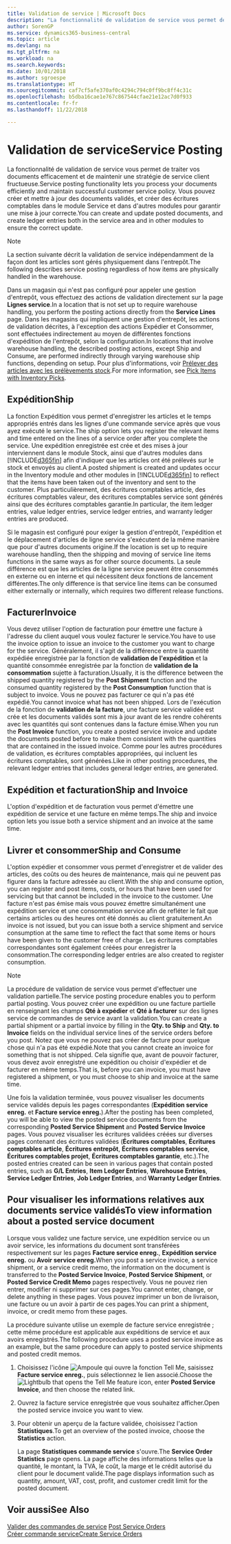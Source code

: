 ```yaml
---
title: Validation de service | Microsoft Docs
description: "La fonctionnalité de validation de service vous permet de traiter vos documents efficacement et de maintenir une stratégie de service client fructueuse. Vous pouvez créer et mettre à jour des documents validés, et créer des écritures comptables dans le module Service et dans d'autres modules pour garantir une mise à jour correcte."
author: SorenGP
ms.service: dynamics365-business-central
ms.topic: article
ms.devlang: na
ms.tgt_pltfrm: na
ms.workload: na
ms.search.keywords: 
ms.date: 10/01/2018
ms.author: sgroespe
ms.translationtype: HT
ms.sourcegitcommit: caf7cf5afe370af0c4294c794c0ff9bc8ff4c31c
ms.openlocfilehash: b5dba16cae1e767c867544cfae21e12ac7d0f933
ms.contentlocale: fr-fr
ms.lasthandoff: 11/22/2018

---
```

# <a name="service-posting"></a><span data-ttu-id="e7465-104">Validation de service</span><span class="sxs-lookup"><span data-stu-id="e7465-104">Service Posting</span></span>
<span data-ttu-id="e7465-105">La fonctionnalité de validation de service vous permet de traiter vos documents efficacement et de maintenir une stratégie de service client fructueuse.</span><span class="sxs-lookup"><span data-stu-id="e7465-105">Service posting functionality lets you process your documents efficiently and maintain successful customer service policy.</span></span> <span data-ttu-id="e7465-106">Vous pouvez créer et mettre à jour des documents validés, et créer des écritures comptables dans le module Service et dans d'autres modules pour garantir une mise à jour correcte.</span><span class="sxs-lookup"><span data-stu-id="e7465-106">You can create and update posted documents, and create ledger entries both in the service area and in other modules to ensure the correct update.</span></span>  

> [!NOTE]  
>  <span data-ttu-id="e7465-107">La section suivante décrit la validation de service indépendamment de la façon dont les articles sont gérés physiquement dans l'entrepôt.</span><span class="sxs-lookup"><span data-stu-id="e7465-107">The following describes service posting regardless of how items are physically handled in the warehouse.</span></span>  
>   
>  <span data-ttu-id="e7465-108">Dans un magasin qui n'est pas configuré pour appeler une gestion d'entrepôt, vous effectuez des actions de validation directement sur la page **Lignes service**.</span><span class="sxs-lookup"><span data-stu-id="e7465-108">In a location that is not set up to require warehouse handling, you perform the posting actions directly from the **Service Lines** page.</span></span> <span data-ttu-id="e7465-109">Dans les magasins qui impliquent une gestion d'entrepôt, les actions de validation décrites, à l'exception des actions Expédier et Consommer, sont effectuées indirectement au moyen de différentes fonctions d'expédition de l'entrepôt, selon la configuration.</span><span class="sxs-lookup"><span data-stu-id="e7465-109">In locations that involve warehouse handling, the described posting actions, except Ship and Consume, are performed indirectly through varying warehouse ship functions, depending on setup.</span></span> <span data-ttu-id="e7465-110">Pour plus d'informations, voir [Prélever des articles avec les prélèvements stock](warehouse-how-to-pick-items-with-inventory-picks.md).</span><span class="sxs-lookup"><span data-stu-id="e7465-110">For more information, see [Pick Items with Inventory Picks](warehouse-how-to-pick-items-with-inventory-picks.md).</span></span>  

## <a name="ship"></a><span data-ttu-id="e7465-111">Expédition</span><span class="sxs-lookup"><span data-stu-id="e7465-111">Ship</span></span>  
<span data-ttu-id="e7465-112">La fonction Expédition vous permet d'enregistrer les articles et le temps appropriés entrés dans les lignes d'une commande service après que vous ayez exécuté le service.</span><span class="sxs-lookup"><span data-stu-id="e7465-112">The ship option lets you register the relevant items and time entered on the lines of a service order after you complete the service.</span></span> <span data-ttu-id="e7465-113">Une expédition enregistrée est crée et des mises à jour interviennent dans le module Stock, ainsi que d'autres modules dans [!INCLUDE[d365fin](includes/d365fin_md.md)] afin d'indiquer que les articles ont été prélevés sur le stock et envoyés au client.</span><span class="sxs-lookup"><span data-stu-id="e7465-113">A posted shipment is created and updates occur in the Inventory module and other modules in [!INCLUDE[d365fin](includes/d365fin_md.md)] to reflect that the items have been taken out of the inventory and sent to the customer.</span></span> <span data-ttu-id="e7465-114">Plus particulièrement, des écritures comptables article, des écritures comptables valeur, des écritures comptables service sont générés ainsi que des écritures comptables garantie.</span><span class="sxs-lookup"><span data-stu-id="e7465-114">In particular, the item ledger entries, value ledger entries, service ledger entries, and warranty ledger entries are produced.</span></span>  

<span data-ttu-id="e7465-115">Si le magasin est configuré pour exiger la gestion d'entrepôt, l'expédition et le déplacement d'articles de ligne service s'exécutent de la même manière que pour d'autres documents origine.</span><span class="sxs-lookup"><span data-stu-id="e7465-115">If the location is set up to require warehouse handling, then the shipping and moving of service line items functions in the same ways as for other source documents.</span></span> <span data-ttu-id="e7465-116">La seule différence est que les articles de la ligne service peuvent être consommés en externe ou en interne et qui nécessitent deux fonctions de lancement différentes.</span><span class="sxs-lookup"><span data-stu-id="e7465-116">The only difference is that service line items can be consumed either externally or internally, which requires two different release functions.</span></span>

## <a name="invoice"></a><span data-ttu-id="e7465-117">Facturer</span><span class="sxs-lookup"><span data-stu-id="e7465-117">Invoice</span></span>  
<span data-ttu-id="e7465-118">Vous devez utiliser l'option de facturation pour émettre une facture à l'adresse du client auquel vous voulez facturer le service.</span><span class="sxs-lookup"><span data-stu-id="e7465-118">You have to use the invoice option to issue an invoice to the customer you want to charge for the service.</span></span> <span data-ttu-id="e7465-119">Généralement, il s'agit de la différence entre la quantité expédiée enregistrée par la fonction de **validation de l'expédition** et la quantité consommée enregistrée par la fonction de **validation de la consommation** sujette à facturation.</span><span class="sxs-lookup"><span data-stu-id="e7465-119">Usually, it is the difference between the shipped quantity registered by the **Post Shipment** function and the consumed quantity registered by the **Post Consumption** function that is subject to invoice.</span></span> <span data-ttu-id="e7465-120">Vous ne pouvez pas facturer ce qui n'a pas été expédié.</span><span class="sxs-lookup"><span data-stu-id="e7465-120">You cannot invoice what has not been shipped.</span></span> <span data-ttu-id="e7465-121">Lors de l'exécution de la fonction de **validation de la facture**, une facture service validée est crée et les documents validés sont mis à jour avant de les rendre cohérents avec les quantités qui sont contenues dans la facture émise.</span><span class="sxs-lookup"><span data-stu-id="e7465-121">When you run the **Post Invoice** function, you create a posted service invoice and update the documents posted before to make them consistent with the quantities that are contained in the issued invoice.</span></span> <span data-ttu-id="e7465-122">Comme pour les autres procédures de validation, es écritures comptables appropriées, qui incluent les écritures comptables, sont générées.</span><span class="sxs-lookup"><span data-stu-id="e7465-122">Like in other posting procedures, the relevant ledger entries that includes general ledger entries, are generated.</span></span>  

## <a name="ship-and-invoice"></a><span data-ttu-id="e7465-123">Expédition et facturation</span><span class="sxs-lookup"><span data-stu-id="e7465-123">Ship and Invoice</span></span>  
<span data-ttu-id="e7465-124">L'option d'expédition et de facturation vous permet d'émettre une expédition de service et une facture en même temps.</span><span class="sxs-lookup"><span data-stu-id="e7465-124">The ship and invoice option lets you issue both a service shipment and an invoice at the same time.</span></span>  

## <a name="ship-and-consume"></a><span data-ttu-id="e7465-125">Livrer et consommer</span><span class="sxs-lookup"><span data-stu-id="e7465-125">Ship and Consume</span></span>  
<span data-ttu-id="e7465-126">L'option expédier et consommer vous permet d'enregistrer et de valider des articles, des coûts ou des heures de maintenance, mais qui ne peuvent pas figurer dans la facture adressée au client.</span><span class="sxs-lookup"><span data-stu-id="e7465-126">With the ship and consume option, you can register and post items, costs, or hours that have been used for servicing but that cannot be included in the invoice to the customer.</span></span> <span data-ttu-id="e7465-127">Une facture n'est pas émise mais vous pouvez émettre simultanément une expédition service et une consommation service afin de refléter le fait que certains articles ou des heures ont été donnés au client gratuitement.</span><span class="sxs-lookup"><span data-stu-id="e7465-127">An invoice is not issued, but you can issue both a service shipment and service consumption at the same time to reflect the fact that some items or hours have been given to the customer free of charge.</span></span> <span data-ttu-id="e7465-128">Les écritures comptables correspondantes sont également créées pour enregistrer la consommation.</span><span class="sxs-lookup"><span data-stu-id="e7465-128">The corresponding ledger entries are also created to register consumption.</span></span>  

> [!NOTE]  
>  <span data-ttu-id="e7465-129">La procédure de validation de service vous permet d'effectuer une validation partielle.</span><span class="sxs-lookup"><span data-stu-id="e7465-129">The service posting procedure enables you to perform partial posting.</span></span> <span data-ttu-id="e7465-130">Vous pouvez créer une expédition ou une facture partielle en renseignant les champs **Qté à expédier** et **Qté à facturer** sur des lignes service de commandes de service avant la validation.</span><span class="sxs-lookup"><span data-stu-id="e7465-130">You can create a partial shipment or a partial invoice by filling in the **Qty. to Ship** and **Qty. to Invoice** fields on the individual service lines of the service orders before you post.</span></span> <span data-ttu-id="e7465-131">Notez que vous ne pouvez pas créer de facture pour quelque chose qui n'a pas été expédié.</span><span class="sxs-lookup"><span data-stu-id="e7465-131">Note that you cannot create an invoice for something that is not shipped.</span></span> <span data-ttu-id="e7465-132">Cela signifie que, avant de pouvoir facturer, vous devez avoir enregistré une expédition ou choisir d'expédier et de facturer en même temps.</span><span class="sxs-lookup"><span data-stu-id="e7465-132">That is, before you can invoice, you must have registered a shipment, or you must choose to ship and invoice at the same time.</span></span>  

<span data-ttu-id="e7465-133">Une fois la validation terminée, vous pouvez visualiser les documents service validés depuis les pages correspondantes (**Expédition service enreg.** et **Facture service enreg.**).</span><span class="sxs-lookup"><span data-stu-id="e7465-133">After the posting has been completed, you will be able to view the posted service documents from the corresponding **Posted Service Shipment** and **Posted Service Invoice** pages.</span></span> <span data-ttu-id="e7465-134">Vous pouvez visualiser les écritures validées créées sur diverses pages contenant des écritures validées (**Écritures comptables**, **Écritures comptables article**, **Écritures entrepôt**, **Écritures comptables service**, **Écritures comptables projet**, **Écritures comptables garantie**, etc.).</span><span class="sxs-lookup"><span data-stu-id="e7465-134">The posted entries created can be seen in various pages that contain posted entries, such as **G/L Entries**, **Item Ledger Entries**, **Warehouse Entries**, **Service Ledger Entries**, **Job Ledger Entries**, and **Warranty Ledger Entries**.</span></span>  

## <a name="to-view-information-about-a-posted-service-document"></a><span data-ttu-id="e7465-135">Pour visualiser les informations relatives aux documents service validés</span><span class="sxs-lookup"><span data-stu-id="e7465-135">To view information about a posted service document</span></span>  
<span data-ttu-id="e7465-136">Lorsque vous validez une facture service, une expédition service ou un avoir service, les informations du document sont transférées respectivement sur les pages **Facture service enreg.**, **Expédition service enreg.** ou **Avoir service enreg.**</span><span class="sxs-lookup"><span data-stu-id="e7465-136">When you post a service invoice, a service shipment, or a service credit memo, the information on the document is transferred to the **Posted Service Invoice**, **Posted Service Shipment**, or **Posted Service Credit Memo** pages respectively.</span></span> <span data-ttu-id="e7465-137">Vous ne pouvez rien entrer, modifier ni supprimer sur ces pages.</span><span class="sxs-lookup"><span data-stu-id="e7465-137">You cannot enter, change, or delete anything in these pages.</span></span> <span data-ttu-id="e7465-138">Vous pouvez imprimer un bon de livraison, une facture ou un avoir à partir de ces pages.</span><span class="sxs-lookup"><span data-stu-id="e7465-138">You can print a shipment, invoice, or credit memo from these pages.</span></span>  

<span data-ttu-id="e7465-139">La procédure suivante utilise un exemple de facture service enregistrée ; cette même procédure est applicable aux expéditions de service et aux avoirs enregistrés.</span><span class="sxs-lookup"><span data-stu-id="e7465-139">The following procedure uses a posted service invoice as an example, but the same procedure can apply to posted service shipments and posted credit memos.</span></span>  

1. <span data-ttu-id="e7465-140">Choisissez l'icône ![Ampoule qui ouvre la fonction Tell Me](media/ui-search/search_small.png "Dites-moi ce que vous voulez faire"), saisissez **Facture service enreg.**, puis sélectionnez le lien associé.</span><span class="sxs-lookup"><span data-stu-id="e7465-140">Choose the ![Lightbulb that opens the Tell Me feature](media/ui-search/search_small.png "Tell me what you want to do") icon, enter **Posted Service Invoice**, and then choose the related link.</span></span>  
2. <span data-ttu-id="e7465-141">Ouvrez la facture service enregistrée que vous souhaitez afficher.</span><span class="sxs-lookup"><span data-stu-id="e7465-141">Open the posted service invoice you want to view.</span></span>  
3. <span data-ttu-id="e7465-142">Pour obtenir un aperçu de la facture validée, choisissez l'action **Statistiques**.</span><span class="sxs-lookup"><span data-stu-id="e7465-142">To get an overview of the posted invoice, choose the **Statistics** action.</span></span>  

    <span data-ttu-id="e7465-143">La page **Statistiques commande service** s'ouvre.</span><span class="sxs-lookup"><span data-stu-id="e7465-143">The **Service Order Statistics** page opens.</span></span> <span data-ttu-id="e7465-144">La page affiche des informations telles que la quantité, le montant, la TVA, le coût, la marge et le crédit autorisé du client pour le document validé.</span><span class="sxs-lookup"><span data-stu-id="e7465-144">The page displays information such as quantity, amount, VAT, cost, profit, and customer credit limit for the posted document.</span></span>

## <a name="see-also"></a><span data-ttu-id="e7465-145">Voir aussi</span><span class="sxs-lookup"><span data-stu-id="e7465-145">See Also</span></span>  
<span data-ttu-id="e7465-146">[Valider des commandes de service](service-how-to-post-service-orders.md) </span><span class="sxs-lookup"><span data-stu-id="e7465-146">[Post Service Orders](service-how-to-post-service-orders.md) </span></span>  
[<span data-ttu-id="e7465-147">Créer commande service</span><span class="sxs-lookup"><span data-stu-id="e7465-147">Create Service Orders</span></span>](service-how-to-create-service-orders.md)

